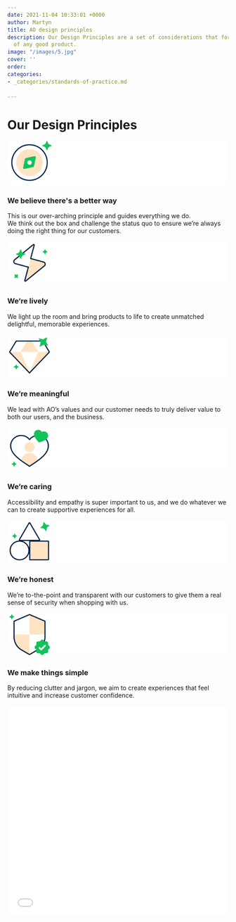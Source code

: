 ```yaml
---
date: 2021-11-04 10:33:01 +0000
author: Martyn
title: AO design principles
description: Our Design Principles are a set of considerations that form the basis
  of any good product.
image: "/images/5.jpg"
cover: ''
order: 
categories:
- _categories/standards-of-practice.md

---
```

# Our Design Principles

![](/images/compass_large_1.png)

### We believe there's a better way

This is our over-arching principle and guides everything we do.  
We think out the box and challenge the status quo to ensure we’re always doing the right thing for our customers.

![](/images/lively_large_1.png)

### We’re lively

We light up the room and bring products to life to create unmatched delightful, memorable experiences.

![](/images/meaningful_large_1.png)

### We’re meaningful

We lead with AO’s values and our customer needs to truly deliver value to both our users, and the business.

![](/images/caring_large_1.png)

### We’re caring

Accessibility and empathy is super important to us, and we do whatever we can to create supportive experiences for all.

![](/images/simple_1.png)

### We’re honest

We’re to-the-point and transparent with our customers to give them a real sense of security when shopping with us.

![](/images/honest_large_1.png)

### We make things simple

By reducing clutter and jargon, we aim to create experiences that feel intuitive and increase customer confidence.

<iframe width="640px" height= "480px" src= "[https://forms.office.com/Pages/ResponsePage.aspx?id=P6WEsK5BkkaKm7PrJIuPg5o3KrrYCdxMsBgFcih_YBBUMjNONDlOT0hMNk5aRDlDOUhVUFpPSjU0Ri4u&embed=true](https://forms.office.com/Pages/ResponsePage.aspx?id=P6WEsK5BkkaKm7PrJIuPg5o3KrrYCdxMsBgFcih_YBBUMjNONDlOT0hMNk5aRDlDOUhVUFpPSjU0Ri4u&embed=true "https://forms.office.com/Pages/ResponsePage.aspx?id=P6WEsK5BkkaKm7PrJIuPg5o3KrrYCdxMsBgFcih_YBBUMjNONDlOT0hMNk5aRDlDOUhVUFpPSjU0Ri4u&embed=true")" frameborder= "0" marginwidth= "0" marginheight= "0" style= "border: none; max-width:100%; max-height:100vh" allowfullscreen webkitallowfullscreen mozallowfullscreen msallowfullscreen> </iframe>